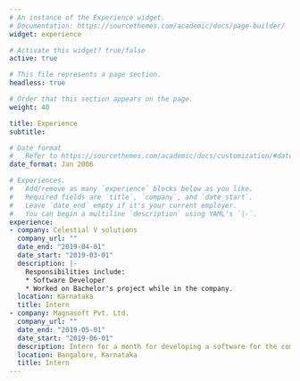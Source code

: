 ```yaml
---
# An instance of the Experience widget.
# Documentation: https://sourcethemes.com/academic/docs/page-builder/
widget: experience

# Activate this widget? true/false
active: true

# This file represents a page section.
headless: true

# Order that this section appears on the page.
weight: 40

title: Experience
subtitle:

# Date format
#   Refer to https://sourcethemes.com/academic/docs/customization/#date-format
date_format: Jan 2006

# Experiences.
#   Add/remove as many `experience` blocks below as you like.
#   Required fields are `title`, `company`, and `date_start`.
#   Leave `date_end` empty if it's your current employer.
#   You can begin a multiline `description` using YAML's `|-`.
experience:
- company: Celestial V solutions
  company_url: ""
  date_end: "2019-04-01"
  date_start: "2019-03-01"
  description: |-
    Responsibilities include:
    * Software Developer
    * Worked on Bachelor's project while in the company.
  location: Karnataka
  title: Intern
- company: Magnasoft Pvt. Ltd.
  company_url: ""
  date_end: "2019-05-01"
  date_start: "2019-06-01"
  description: Intern for a month for developing a software for the company.
  location: Bangalore, Karnataka
  title: Intern
---
```

